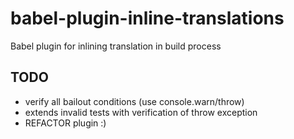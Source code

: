 # babel-plugin-inline-translations
Babel plugin for inlining translation in build process

## TODO
- verify all bailout conditions (use console.warn/throw)
- extends invalid tests with verification of throw exception
- REFACTOR plugin :)
